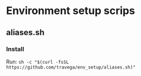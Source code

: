 # Environment setup scrips

## aliases.sh

### Install

Run:
`sh -c "$(curl -fsSL https://github.com/travega/env_setup/aliases.sh)"`
